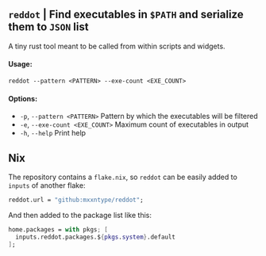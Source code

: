 ## `reddot` | Find executables in `$PATH` and serialize them to `JSON` list
A tiny rust tool meant to be called from within scripts and widgets.

#### Usage:
```shell
reddot --pattern <PATTERN> --exe-count <EXE_COUNT>
```

#### Options:
- `-p`, `--pattern <PATTERN>`      Pattern by which the executables will be filtered
- `-e`, `--exe-count <EXE_COUNT>`  Maximum count of executables in output
- `-h`, `--help`                   Print help

## Nix
The repository contains a `flake.nix`, so `reddot` can be easily added to `inputs` of another flake:

```nix
reddot.url = "github:mxxntype/reddot";
```

And then added to the package list like this:

```nix
home.packages = with pkgs; [
  inputs.reddot.packages.${pkgs.system}.default
];
```
